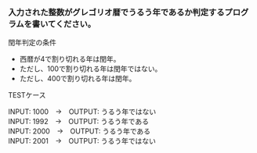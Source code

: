 ### 入力された整数がグレゴリオ暦でうるう年であるか判定するプログラムを書いてください。

閏年判定の条件

- 西暦が4で割り切れる年は閏年。
- ただし、100で割り切れる年は閏年ではない。
- ただし、400で割り切れる年は閏年。


TESTケース

INPUT: 1000　→　OUTPUT: うるう年ではない  
INPUT: 1992　→　OUTPUT: うるう年である  
INPUT: 2000　→　OUTPUT: うるう年である  
INPUT: 2001　→　OUTPUT: うるう年ではない  

